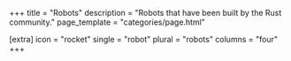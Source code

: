 +++
title = "Robots"
description = "Robots that have been built by the Rust community."
page_template = "categories/page.html"

[extra]
icon = "rocket"
single = "robot"
plural = "robots"
columns = "four"
+++

